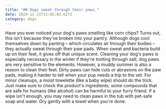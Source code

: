 ```yaml
---
title: "## Dogs sweat through their paws."
date: 2020-12-21T15:05:02.627Z
category: dogs
---
```

Have you ever noticed your dog's paws smelling like corn chips? Turns out, this isn't because they've broken into your pantry. Although dogs cool themselves down by panting – which circulates air through their bodies – they actually sweat through their paw pads. When sweat and bacteria build up on their feet, it gives off that unique scent. Cleaning your dog's paws is especially necessary in the winter if they're trotting through salt; dog paws are very sensitive to the elements. However, a muddy summer is also a reason to clean their feet. Dirty paws can hide cuts or abrasions on the paw pads, making it harder to tell when your pup needs a trip to the vet. For minor cleanups, a moist towelette (like a baby wipe) should do the trick. Just make sure to check the product's ingredients; some compounds that are safe for humans (like alcohol) can be harmful to your furry friend. If a wipe isn't enough, you may need to clean paws in the tub with pet-safe soap and water. Dry gently with a towel when you're done.